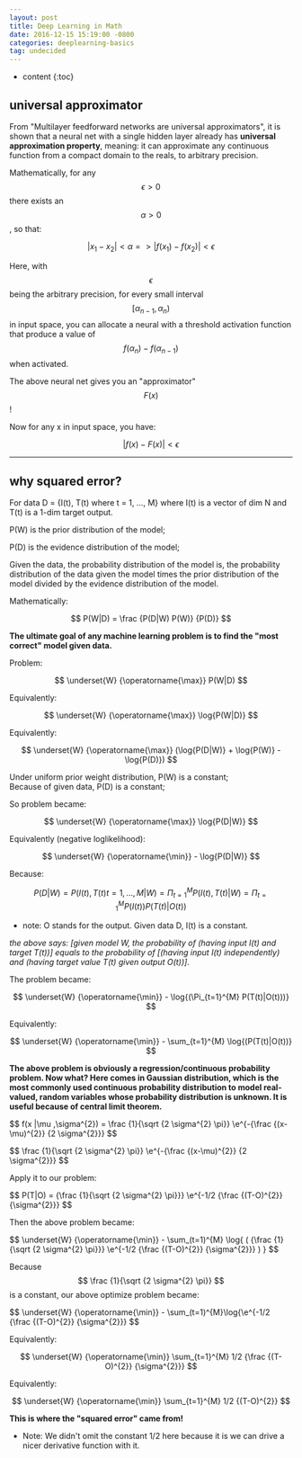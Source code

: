 ```yaml
---
layout: post
title: Deep Learning in Math
date: 2016-12-15 15:19:00 -0800
categories: deeplearning-basics
tag: undecided
---
```


* content
{:toc}


## universal approximator

From "Multilayer feedforward networks are universal approximators", it is shown that a neural net with a single hidden layer already has __universal approximation property__, meaning: it can approximate any continuous function from a compact domain to the reals, to arbitrary precision.  


Mathematically, for any $$ \epsilon > 0 $$ there exists an $$ \alpha > 0 $$, so that:  

$$ |x_1 - x_2| < \alpha => |f(x_1) - f(x_2)| < \epsilon $$  

Here, with $$ \epsilon $$ being the arbitrary precision, for every small interval $$ [\alpha_{n-1}, \alpha_{n}) $$ in input space, you can allocate a neural with a threshold activation function that produce a value of $$ f(\alpha_{n}) - f(\alpha_{n-1}) $$ when activated.  

The above neural net gives you an "approximator" $$ F(x) $$ !  

Now for any x in input space, you have:  

$$ |f(x) - F(x)| < \epsilon $$  

---

## why squared error?

For data D = {I(t), T(t) where t = 1, …, M} where I(t) is a vector of dim N and T(t) is a 1-dim target output.  

P(W) is the prior distribution of the model;  

P(D) is the evidence distribution of the model;  

Given the data, the probability distribution of the model is, the probability distribution of the data given the model times the prior distribution of the model divided by the evidence distribution of the model.  

Mathematically:  

$$ P(W|D) = \frac {P(D|W) P(W)} {P(D)} $$  

__The ultimate goal of any machine learning problem is to find the "most correct" model given data.__  

Problem:  

$$ \underset{W} {\operatorname{\max}} P(W|D) $$

Equivalently:  

$$ \underset{W} {\operatorname{\max}} \log{P(W|D)} $$  

Equivalently:  

$$ \underset{W} {\operatorname{\max}} (\log{P(D|W)} + \log{P(W)} - \log{P(D)}) $$

Under uniform prior weight distribution, P(W) is a constant;  
Because of given data, P(D) is a constant;  

So problem became:  

$$ \underset{W} {\operatorname{\max}} \log{P(D|W)} $$

Equivalently (negative loglikelihood):  

$$ \underset{W} {\operatorname{\min}} - \log{P(D|W)} $$

Because:  

$$ P(D|W) = P({I(t), T(t) t = 1, …, M} | W) = \Pi_{t=1}^{M} P(I(t), T(t) | W) = \Pi_{t=1}^{M} P(I(t)) P(T(t)|O(t)) $$

* note: O stands for the output. Given data D, I(t) is a constant.    

_the above says: [given model W, the probability of (having input I(t) and target T(t))] equals to the probability of [(having input I(t) independently) and (having target value T(t) given output O(t))]._  

The problem became:  

$$ \underset{W} {\operatorname{\min}} - \log{(\Pi_{t=1}^{M} P(T(t)|O(t)))} $$

Equivalently:  

$$ \underset{W} {\operatorname{\min}} - \sum_{t=1}^{M} \log{(P(T(t)|O(t))} $$

__The above problem is obviously a regression/continuous probability problem. Now what? Here comes in Gaussian distribution, which is the most commonly used continuous probability distribution to model real-valued, random variables whose probability distribution is unknown. It is useful because of central limit theorem.__  

$$ f(x |\mu ,\sigma^{2}) = \frac {1}{\sqrt {2 \sigma^{2} \pi}} \e^{-{\frac {(x-\mu)^{2}} {2 \sigma^{2}}} $$

$$ \frac {1}{\sqrt {2 \sigma^{2} \pi}} \e^{-{\frac {(x-\mu)^{2}} {2 \sigma^{2}}} $$


Apply it to our problem:  

$$ P(T|O) = {\frac {1}{\sqrt {2 \sigma^{2} \pi}}} \e^{-1/2 {\frac {(T-O)^{2}} {\sigma^{2}}} $$  

Then the above problem became:  

$$ \underset{W} {\operatorname{\min}} - \sum_(t=1)^{M} \log{ ( {\frac {1}{\sqrt {2 \sigma^{2} \pi}}} \e^{-1/2 {\frac {(T-O)^{2}} {\sigma^{2}}} ) } $$  

Because $$ \frac {1}{\sqrt {2 \sigma^{2} \pi}} $$ is a constant, our above optimize problem became:  

$$ \underset{W} {\operatorname{\min}} - \sum_(t=1)^{M}\log{\e^{-1/2 {\frac {(T-O)^{2}} {\sigma^{2}}} $$  

Equivalently:  

$$ \underset{W} {\operatorname{\min}} \sum_{t=1}^{M} 1/2 {\frac {(T-O)^{2}} {\sigma^{2}}} $$  

Equivalently:  

$$ \underset{W} {\operatorname{\min}} \sum_{t=1}^{M} 1/2 {(T-O)^{2}} $$  

__This is where the "squared error" came from!__

* Note: We didn't omit the constant 1/2 here because it is we can drive a nicer derivative function with it.  
